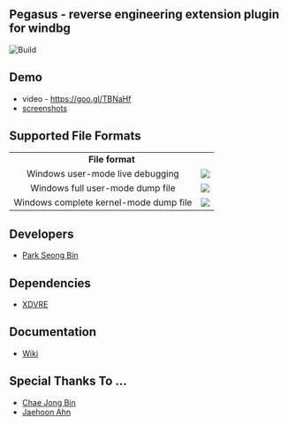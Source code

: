 Pegasus - reverse engineering extension plugin for windbg
-------
![Build](https://img.shields.io/badge/build-passing-brightgreen.svg)

Demo
-------
* video - https://goo.gl/TBNaHf
* [screenshots](https://github.com/0a777h/pegasus/tree/master/screenshot)

Supported File Formats
-------
<table>
  <tr> 
    <td align="center" colspan="2"><b> File format </b></td>
  </tr>
   <tr> 
    <td align="center"> Windows user-mode live debugging </td>
    <td align="center"><img src="https://img.shields.io/badge/Supported-brightgreen.svg"></td>
  </tr> 
  <tr> 
    <td align="center"> Windows full user-mode dump file </td>
    <td align="center"><img src="https://img.shields.io/badge/Supported-brightgreen.svg"></td>
  </tr>
  <tr> 
    <td align="center"> Windows complete kernel-mode dump file </td>
    <td align="center"><img src="https://img.shields.io/badge/Scheduled-red.svg"></td>	
  </tr>
</table>

Developers
-------
* [Park Seong Bin](https://github.com/0a777h)

Dependencies
-------
* [XDVRE](https://github.com/xdvre/xdvre)

Documentation
-------
* [Wiki](https://github.com/0a777h/pegasus/wiki/Pegasus)

Special Thanks To ...
-------
* [Chae Jong Bin](https://github.com/Necrosys)
* [Jaehoon Ahn](https://github.com/dkswognsdi)
